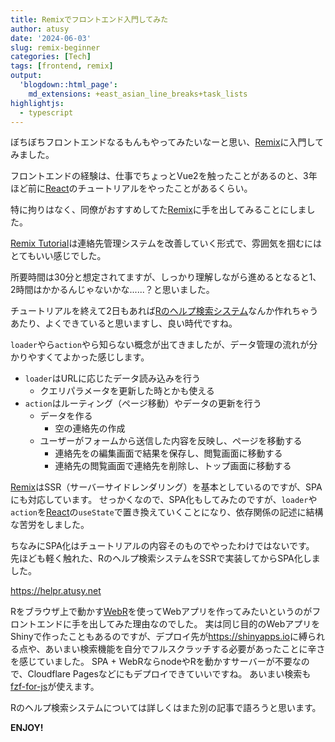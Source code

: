 ```yaml
---
title: Remixでフロントエンド入門してみた
author: atusy
date: '2024-06-03'
slug: remix-beginner
categories: [Tech]
tags: [frontend, remix]
output:
  'blogdown::html_page':
    md_extensions: +east_asian_line_breaks+task_lists
highlightjs:
  - typescript
---
```



ぼちぼちフロントエンドなるもんもやってみたいなーと思い、[Remix](https://remix.run)に入門してみました。

フロントエンドの経験は、仕事でちょっとVue2を触ったことがあるのと、3年ほど前に[React](https://react.dev/)のチュートリアルをやったことがあるくらい。

特に拘りはなく、同僚がおすすめしてた[Remix](https://remix.run)に手を出してみることにしました。

[Remix Tutorial](https://remix.run/docs/en/main/start/tutorial)は連絡先管理システムを改善していく形式で、雰囲気を掴むにはとてもいい感じでした。

所要時間は30分と想定されてますが、しっかり理解しながら進めるとなると1、2時間はかかるんじゃないかな......？と思いました。

チュートリアルを終えて2日もあれば[Rのヘルプ検索システム](https://helpr.atusy.net)なんか作れちゃうあたり、よくできていると思いますし、良い時代ですね。

`loader`やら`action`やら知らない概念が出てきましたが、データ管理の流れが分かりやすくてよかった感じします。

-   `loader`はURLに応じたデータ読み込みを行う
    -   クエリパラメータを更新した時とかも使える
-   `action`はルーティング（ページ移動）やデータの更新を行う
    -   データを作る
        -   空の連絡先の作成
    -   ユーザーがフォームから送信した内容を反映し、ページを移動する
        -   連絡先をの編集画面で結果を保存し、閲覧画面に移動する
        -   連絡先の閲覧画面で連絡先を削除し、トップ画面に移動する

[Remix](https://remix.run)はSSR（サーバーサイドレンダリング）を基本としているのですが、SPAにも対応しています。
せっかくなので、SPA化もしてみたのですが、`loader`や`action`を[React](https://react.dev/)の`useState`で置き換えていくことになり、依存関係の記述に結構な苦労をしました。

ちなみにSPA化はチュートリアルの内容そのものでやったわけではないです。
先ほども軽く触れた、Rのヘルプ検索システムをSSRで実装してからSPA化しました。

<https://helpr.atusy.net>

Rをブラウザ上で動かす[WebR](https://docs.r-wasm.org/webr/latest/)を使ってWebアプリを作ってみたいというのがフロントエンドに手を出してみた理由なのでした。
実は同じ目的のWebアプリをShinyで作ったこともあるのですが、デプロイ先が<https://shinyapps.io>に縛られる点や、あいまい検索機能を自分でフルスクラッチする必要があったことに辛さを感じていました。
SPA + WebRならnodeやRを動かすサーバーが不要なので、Cloudflare Pagesなどにもデプロイできていいですね。
あいまい検索も[fzf-for-js](https://github.com/ajitid/fzf-for-js)が使えます。

Rのヘルプ検索システムについては詳しくはまた別の記事で語ろうと思います。

**ENJOY!**
